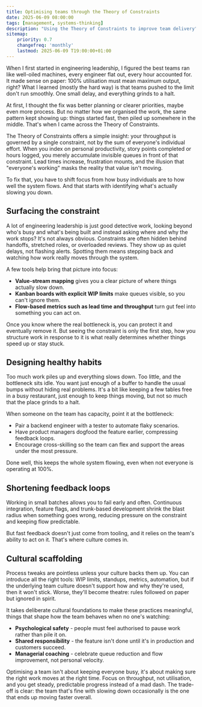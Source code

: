 ```yaml
---
title: Optimising teams through the Theory of Constraints
date: 2025-06-09 08:00:00
tags: [management, systems-thinking]
description: "Using the Theory of Constraints to improve team delivery"
sitemap:
    priority: 0.7
    changefreq: 'monthly'
    lastmod: 2025-06-09 T19:00:00+01:00
---
```

When I first started in engineering leadership, I figured the best teams ran like well-oiled machines, every engineer flat out, every hour accounted for. It made sense on paper: 100% utilisation must mean maximum output, right? What I learned (mostly the hard way) is that teams pushed to the limit don't run smoothly. One small delay, and everything grinds to a halt.

At first, I thought the fix was better planning or clearer priorities, maybe even more process. But no matter how we organised the work, the same pattern kept showing up: things started fast, then piled up somewhere in the middle. That's when I came across the Theory of Constraints.

The Theory of Constraints offers a simple insight: your throughput is governed by a single constraint, not by the sum of everyone's individual effort. When you index on personal productivity, story points completed or hours logged, you merely accumulate invisible queues in front of that constraint. Lead times increase, frustration mounts, and the illusion that "everyone's working" masks the reality that value isn't moving.

To fix that, you have to shift focus from how busy individuals are to how well the system flows. And that starts with identifying what's actually slowing you down.

## Surfacing the constraint
A lot of engineering leadership is just good detective work, looking beyond who's busy and what's being built and instead asking where and why the work stops? It's not always obvious. Constraints are often hidden behind handoffs, stretched roles, or overloaded reviews. They show up as quiet delays, not flashing alerts. Spotting them means stepping back and watching how work really moves through the system.

A few tools help bring that picture into focus:

- **Value-stream mapping** gives you a clear picture of where things actually slow down.
- **Kanban boards with explicit WIP limits** make queues visible, so you can't ignore them.
- **Flow-based metrics such as lead time and throughput** turn gut feel into something you can act on.

Once you know where the real bottleneck is, you can protect it and eventually remove it. But seeing the constraint is only the first step, how you structure work in response to it is what really determines whether things speed up or stay stuck.

## Designing healthy habits
Too much work piles up and everything slows down. Too little, and the bottleneck sits idle. You want just enough of a buffer to handle the usual bumps without hiding real problems. It's a bit like keeping a few tables free in a busy restaurant, just enough to keep things moving, but not so much that the place grinds to a halt.

When someone on the team has capacity, point it at the bottleneck:

- Pair a backend engineer with a tester to automate flaky scenarios.
- Have product managers dogfood the feature earlier, compressing feedback loops.
- Encourage cross-skilling so the team can flex and support the areas under the most pressure.

Done well, this keeps the whole system flowing, even when not everyone is operating at 100%.

## Shortening feedback loops
Working in small batches allows you to fail early and often. Continuous integration, feature flags, and trunk-based development shrink the blast radius when something goes wrong, reducing pressure on the constraint and keeping flow predictable.

But fast feedback doesn't just come from tooling, and it relies on the team's ability to act on it. That's where culture comes in.

## Cultural scaffolding
Process tweaks are pointless unless your culture backs them up. You can introduce all the right tools: WIP limits, standups, metrics, automation, but if the underlying team culture doesn't support how and why they're used, then it won't stick. Worse, they'll become theatre: rules followed on paper but ignored in spirit.

It takes deliberate cultural foundations to make these practices meaningful, things that shape how the team behaves when no one's watching:

- **Psychological safety** - people must feel authorised to pause work rather than pile it on.
- **Shared responsibility** - the feature isn't done until it's in production and customers succeed.
- **Managerial coaching** - celebrate queue reduction and flow improvement, not personal velocity.

Optimising a team isn't about keeping everyone busy, it's about making sure the right work moves at the right time. Focus on throughput, not utilisation, and you get steady, predictable progress instead of a mad dash. The trade-off is clear: the team that's fine with slowing down occasionally is the one that ends up moving faster overall.
